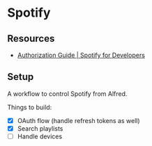 Spotify
===

Resources
---

- [Authorization Guide | Spotify for Developers][1]

<!-- Links -->
[1]:
https://developer.spotify.com/documentation/general/guides/authorization-guide/

Setup
---

A workflow to control Spotify from Alfred.

Things to build:

- [x] OAuth flow (handle refresh tokens as well)
- [x] Search playlists
- [ ] Handle devices
